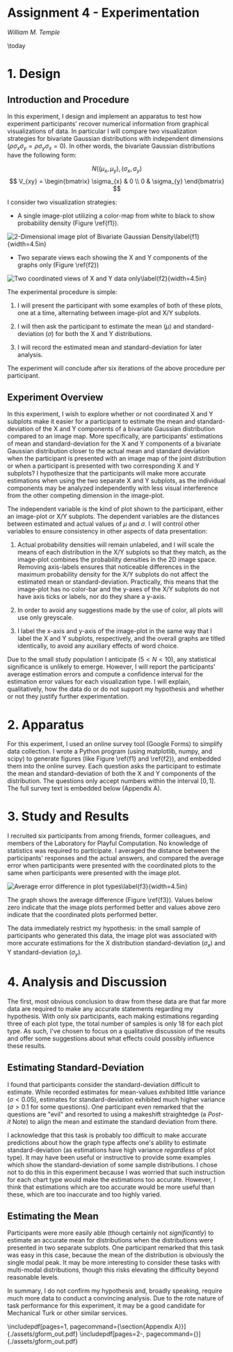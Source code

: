 # Assignment 4 - Experimentation

_William M. Temple_

\today

# 1. Design

## Introduction and Procedure

In this experiment, I design and implement an apparatus to test how experiment
participants' recover numerical information from graphical visualizations of
data.  In particular I will compare two visualization strategies for bivariate
Gaussian distributions with independent dimensions
($\rho\sigma_{x}\sigma_{y}=\rho\sigma_{y}\sigma_{x}=0$). In other words, the
bivariate Gaussian distributions have the following form:

$$N((\mu_{x},\mu_{y}),(\sigma_{x},\sigma_{y})$$
$$
V_{xy} =
\begin{bmatrix}
  \sigma_{x} & 0 \\
  0 & \sigma_{y}
\end{bmatrix}
$$

I consider two visualization strategies:

- A single image-plot utilizing a color-map from white to black to show
probability density (Figure \ref{f1}).

![2-Dimensional image plot of Bivariate Gaussian Density\label{f1}](./fig1.png){width=4.5in}

- Two separate views each showing the X and Y components of the graphs only (Figure \ref{f2})

![Two coordinated views of X and Y data only\label{f2}](./fig2.png){width=4.5in}

The experimental procedure is simple:

1. I will present the participant with some examples of both of these plots,
   one at a time, alternating between image-plot and X/Y subplots.

2. I will then ask the participant to estimate the mean ($\mu$) and
   standard-deviation ($\sigma$) for both the X and Y distributions.

3. I will record the estimated mean and standard-deviation for later analysis.

The experiment will conclude after six iterations of the above procedure per
participant.

## Experiment Overview

In this experiment, I wish to explore whether or not coordinated X and Y
subplots make it easier for a participant to estimate the mean and
standard-deviation of the X and Y components of a bivariate Gaussian
distribution compared to an image map. More specifically, are participants'
estimations of mean and standard-deviation for the X and Y components of a
bivariate Gaussian distribution closer to the actual mean and standard
deviation when the participant is presented with an image map of the joint
distribution or when a participant is presented with two corresponding X and Y
subplots? I hypothesize that the participants will make more accurate
estimations when using the two separate X and Y subplots, as the individual
components may be analyzed independently with less visual interference from the
other competing dimension in the image-plot.

The independent variable is the kind of plot shown to the participant,
either an image-plot or X/Y subplots.  The dependent variables are the distances
between estimated and actual values of $\mu$ and $\sigma$. I will control other
variables to ensure consistency in other aspects of data presentation:

1. Actual probability densities will remain unlabeled, and I will scale the
   means of each distribution in the X/Y subplots so that they match, as the
   image-plot combines the probability densities in the 2D image space.
   Removing axis-labels ensures that noticeable differences in the maximum
   probability density for the X/Y subplots do not affect the estimated mean or
   standard-deviation. Practically, this means that the image-plot has no
   color-bar and the y-axes of the X/Y subplots do not have axis ticks or
   labels, nor do they share a y-axis.

2. In order to avoid any suggestions made by the use of color, all plots will
   use only greyscale.

3. I label the x-axis and y-axis of the image-plot in the same way that I label
   the X and Y subplots, respectively, and the overall graphs are titled
   identically, to avoid any auxiliary effects of word choice.

Due to the small study population I anticipate ($5 < N < 10$), any statistical
significance is unlikely to emerge. However, I will report the participants'
average estimation errors and compute a confidence interval for the estimation
error values for each visualization type. I will explain, qualitatively, how
the data do or do not support my hypothesis and whether or not they justify
further experimentation.

# 2. Apparatus

For this experiment, I used an online survey tool (Google Forms) to simplify
data collection. I wrote a Python program (using matplotlib, numpy, and scipy)
to generate figures (like Figure \ref{f1} and \ref{f2}), and embedded them into
the online survey. Each question asks the participant to estimate the mean and
standard-deviation of both the X and Y components of the distribution. The
questions only accept numbers within the interval $[0,1]$. The full survey text
is embedded below (Appendix A).

# 3. Study and Results

I recruited six participants from among friends, former colleagues, and members
of the Laboratory for Playful Computation. No knowledge of statistics was
required to participate. I averaged the distance between the participants'
responses and the actual answers, and compared the average error when
participants were presented with the coordinated plots to the same when
participants were presented with the image plot.

![Average error difference in plot types\label{f3}](./fig3.png){width=4.5in}

The graph shows the average difference (Figure \ref{f3}). Values below zero indicate that the
image plots performed better and values above zero indicate that the
coordinated plots performed better.

The data immediately restrict my hypothesis: in the small sample of
participants who generated this data, the image plot was associated with more
accurate estimations for the X distribution standard-deviation ($\sigma_{x}$)
and Y standard-deviation ($\sigma_{y}$).

# 4. Analysis and Discussion

The first, most obvious conclusion to draw from these data are that far more
data are required to make any accurate statements regarding my hypothesis. With
only six participants, each making estimations regarding three of each plot
type, the total number of samples is only 18 for each plot type. As such, I've
chosen to focus on a qualitative discussion of the results and offer some
suggestions about what effects could possibly influence these results.

## Estimating Standard-Deviation

I found that participants consider the standard-deviation difficult to
estimate.  While recorded estimates for mean-values exhibited little variance
($\sigma < 0.05$), estimates for standard-deviation exhibited much higher
variance ($\sigma > 0.1$ for some questions). One participant even remarked
that the questions are "evil" and resorted to using a makeshift straightedge (a
_Post-it_ Note) to align the mean and estimate the standard deviation from
there.

I acknowledge that this task is probably too difficult to make accurate
predictions about how the graph type affects one's ability to estimate
standard-deviation (as estimations have high variance _regardless_ of plot
type). It may have been useful or instructive to provide some examples which
show the standard-deviation of some sample distributions. I chose not to do
this in this experiment because I was worried that such instruction for each
chart type would make the estimations too accurate. However, I think that
estimations which are too accurate would be more useful than these, which are
too inaccurate and too highly varied.

## Estimating the Mean

Participants were more easily able (though certainly not _significantly_) to
estimate an accurate mean for distributions when the distributions were
presented in two separate subplots. One participant remarked that this task was
easy in this case, because the mean of the distribution is obviously the single
modal peak. It may be more interesting to consider these tasks with multi-modal
distributions, though this risks elevating the difficulty beyond reasonable
levels.

In summary, I do not confirm my hypothesis and, broadly speaking, require much
more data to conduct a convincing analysis. Due to the rote nature of task
performance for this experiment, it may be a good candidate for Mechanical Turk
or other similar services.


\includepdf[pages=1, pagecommand={\section{Appendix A}}]{./assets/gform_out.pdf}
\includepdf[pages=2-, pagecommand={}]{./assets/gform_out.pdf}
